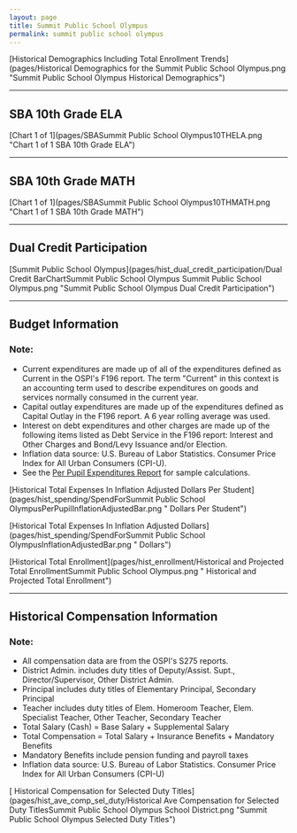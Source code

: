 ```yaml
---
layout: page
title: Summit Public School Olympus
permalink: summit public school olympus
---
```



[Historical Demographics Including Total Enrollment Trends](pages/Historical Demographics for the Summit Public School Olympus.png "Summit Public School Olympus Historical Demographics")

___

## SBA 10th Grade ELA

[Chart 1 of 1](pages/SBASummit Public School Olympus10THELA.png "Chart 1 of 1 SBA 10th Grade ELA")


___

## SBA 10th Grade MATH

[Chart 1 of 1](pages/SBASummit Public School Olympus10THMATH.png "Chart 1 of 1 SBA 10th Grade MATH")


___

## Dual Credit Participation

[Summit Public School Olympus](pages/hist_dual_credit_participation/Dual Credit BarChartSummit Public School Olympus Summit Public School Olympus.png "Summit Public School Olympus Dual Credit Participation")


___

## Budget Information
### Note:
- Current expenditures are made up of all of the expenditures defined as Current in the OSPI's F196 report. The term "Current" in this context is an accounting term used to describe expenditures on goods and services normally consumed in the current year.
- Capital outlay expenditures are made up of the expenditures defined as Capital Outlay in the F196 report. A 6 year rolling average was used.
- Interest on debt expenditures and other charges are made up of the following items listed as Debt Service in the F196 report: Interest and Other Charges and Bond/Levy Issuance and/or Election.
- Inflation data source: U.S. Bureau of Labor Statistics. Consumer Price Index for All Urban Consumers (CPI-U).
- See the [Per Pupil Expenditures Report](report_expenditures) for sample calculations.

[Historical Total Expenses In Inflation Adjusted Dollars Per Student](pages/hist_spending/SpendForSummit Public School OlympusPerPupilInflationAdjustedBar.png " Dollars Per Student")

[Historical Total Expenses In Inflation Adjusted Dollars](pages/hist_spending/SpendForSummit Public School OlympusInflationAdjustedBar.png " Dollars")

[Historical Total Enrollment](pages/hist_enrollment/Historical and Projected Total EnrollmentSummit Public School Olympus.png " Historical and Projected Total Enrollment")


___

## Historical Compensation Information
### Note:
- All compensation data are from the OSPI's S275 reports.
- District Admin. includes duty titles of Deputy/Assist. Supt., Director/Supervisor, Other District Admin.
- Principal includes duty titles of Elementary Principal, Secondary Principal
- Teacher includes duty titles of Elem. Homeroom Teacher, Elem. Specialist Teacher, Other Teacher, Secondary Teacher
- Total Salary (Cash) = Base Salary + Supplemental Salary
- Total Compensation = Total Salary + Insurance Benefits + Mandatory Benefits
- Mandatory Benefits include pension funding and payroll taxes
- Inflation data source: U.S. Bureau of Labor Statistics. Consumer Price Index for All Urban Consumers (CPI-U)

[ Historical Compensation for Selected Duty Titles](pages/hist_ave_comp_sel_duty/Historical Ave Compensation for Selected Duty TitlesSummit Public School Olympus School District.png "Summit Public School Olympus Selected Duty Titles")

